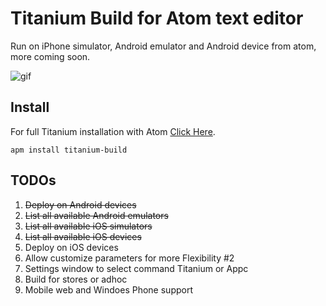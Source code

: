 # Titanium Build for Atom text editor
Run on iPhone simulator, Android emulator and Android device from atom, more coming soon.

![gif](https://raw.githubusercontent.com/HazemKhaled/Titanium-Build/master/screenshoots/build.gif)

## Install

For full Titanium installation with Atom [Click Here](https://github.com/m1ga/titanium_with_atom).
```
apm install titanium-build
```

## TODOs
1. ~~Deploy on Android devices~~
1. ~~List all available Android emulators~~
1. ~~List all available iOS simulators~~
1. ~~List all available iOS devices~~
1. Deploy on iOS devices
1. Allow customize parameters for more Flexibility #2
1. Settings window to select command Titanium or Appc
1. Build for stores or adhoc
1. Mobile web and Windoes Phone support
